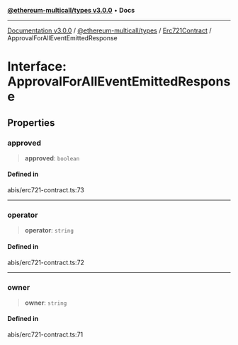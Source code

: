 [**@ethereum-multicall/types v3.0.0**](../../../README.md) • **Docs**

***

[Documentation v3.0.0](../../../../../packages.md) / [@ethereum-multicall/types](../../../README.md) / [Erc721Contract](../README.md) / ApprovalForAllEventEmittedResponse

# Interface: ApprovalForAllEventEmittedResponse

## Properties

### approved

> **approved**: `boolean`

#### Defined in

abis/erc721-contract.ts:73

***

### operator

> **operator**: `string`

#### Defined in

abis/erc721-contract.ts:72

***

### owner

> **owner**: `string`

#### Defined in

abis/erc721-contract.ts:71
